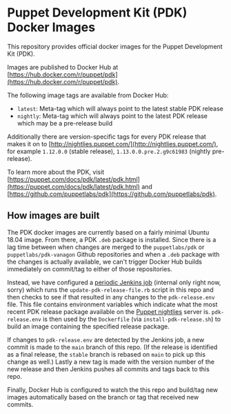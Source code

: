 # Puppet Development Kit (PDK) Docker Images

This repository provides official docker images for the Puppet Development Kit (PDK).

Images are published to Docker Hub at [https://hub.docker.com/r/puppet/pdk](https://hub.docker.com/r/puppet/pdk).

The following image tags are available from Docker Hub:

 - `latest`: Meta-tag which will always point to the latest stable PDK release
 - `nightly`: Meta-tag which will always point to the latest PDK release which may
 be a pre-release build

Additionally there are version-specific tags for every PDK release that makes it on
to [http://nightlies.puppet.com/](http://nightlies.puppet.com/), for example `1.12.0.0` (stable release),
`1.13.0.0.pre.2.g9c61983` (nightly pre-release).

To learn more about the PDK, visit [https://puppet.com/docs/pdk/latest/pdk.html](https://puppet.com/docs/pdk/latest/pdk.html)
and [https://github.com/puppetlabs/pdk](https://github.com/puppetlabs/pdk).

## How images are built

The PDK docker images are currently based on a fairly minimal Ubuntu 18.04 image.
From there, a PDK `.deb` package is installed. Since there is a lag time between
when changes are merged to the `puppetlabs/pdk` or `puppetlabs/pdk-vanagon`
Github repositories and when a `.deb` package with the changes is actually available,
we can't trigger Docker Hub builds immediately on commit/tag to either of those
repositories.

Instead, we have configured a [periodic Jenkins job]() (internal only right now, sorry)
which runs the `update-pdk-release-file.rb` script in this repo and then checks to see
if that resulted in any changes to the `pdk-release.env` file. This file contains
environment variables which indicate what the most recent PDK release package available
on the  [Puppet nightlies](http://nightlies.puppet.com/apt/pool/bionic/puppet/p/pdk/)
server is. `pdk-release.env` is then used by the `Dockerfile` (via `install-pdk-release.sh`)
to build an image containing the specified release package.

If changes to `pdk-release.env` are detected by the Jenkins job, a new commit is
made to the `main` branch of this repo. (If the release is identified as a final
release, the `stable` branch is rebased on `main` to pick up this change as well.)
Lastly a new tag is made with the version number of the new release and then Jenkins
pushes all commits and tags back to this repo.

Finally, Docker Hub is configured to watch the this repo and build/tag new images
automatically based on the branch or tag that received new commits.

[periodic Jenkins job]: https://jenkins-platform.delivery.puppetlabs.net/view/PDK/view/master/
